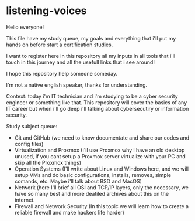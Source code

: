 # listening-voices

Hello everyone!

This file have my study queue, my goals and everything that i'll put my hands on before start a certification studies.

I want to register here in this repository all my inputs in all tools that i'll touch in this journey and all the usefull links that i see around!

I hope this repository help someone someday.

I'm not a native english speaker, thanks for understanding.

Context: today i'm IT technician and i'm studying to be a cyber security engineer or something like that. This repository will cover the basics of any IT career but when i'll go deep i'll talking about cybersecutiry or information security.

Study subject queue:
- Git and GitHub (we need to know documentate and share our codes and config files)
- Virtualization and Proxmox (I'll use Proxmox why i have an old desktop unused, if you cant setup a Proxmox server virtualize with your PC and skip all the Proxmox things)
- Operation Systems (I'll write about Linux and Windows here, and we will setup VMs and do basic configurations, installs, removes, simple comands, etc. Maybe i'll talk about BSD and MacOS)
- Network (here I'll brief all OSI and TCP/IP layers, only the necessary, we have so many best and more deatiled archives about this on the internet.
- Firewall and Network Security (In this topic we will learn how to create a reliable firewall and make hackers life harder)
